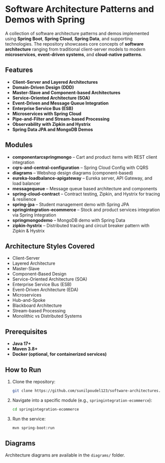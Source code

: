 # Software Architecture Patterns and Demos with Spring

A collection of software architecture patterns and demos implemented using **Spring Boot**, **Spring Cloud**, **Spring Data**, and supporting technologies. The repository showcases core concepts of **software architecture** ranging from traditional client-server models to modern **microservices**, **event-driven systems**, and **cloud-native patterns**.

## Features

* **Client-Server and Layered Architectures**
* **Domain-Driven Design (DDD)**
* **Master-Slave and Component-based Architectures**
* **Service-Oriented Architecture (SOA)**
* **Event-Driven and Message Queue Integration**
* **Enterprise Service Bus (ESB)**
* **Microservices with Spring Cloud**
* **Pipe-and-Filter and Stream-based Processing**
* **Observability with Zipkin and Hystrix**
* **Spring Data JPA and MongoDB Demos**

## Modules

* **componentarcspringmongo** – Cart and product items with REST client integration
* **cqrs-and-central-configuration** – Spring Cloud Config with CQRS
* **diagrams** – Webshop design diagrams (component-based)
* **eureka-loadbalance-apigateway** – Eureka server, API Gateway, and load balancer
* **messagequeue** – Message queue based architecture and components
* **spring-cloud-contract** – Contract testing, Zipkin, and Hystrix for tracing & resilience
* **spring-jpa** – Student management demo with Spring JPA
* **springintegration-ecommerce** – Stock and product services integration via Spring Integration
* **springmongodemo** – MongoDB demo with Spring Data
* **zipkin-hystrix** – Distributed tracing and circuit breaker pattern with Zipkin & Hystrix

## Architecture Styles Covered

* Client-Server
* Layered Architecture
* Master-Slave
* Component-Based Design
* Service-Oriented Architecture (SOA)
* Enterprise Service Bus (ESB)
* Event-Driven Architecture (EDA)
* Microservices
* Hub-and-Spoke
* Blackboard Architecture
* Stream-based Processing
* Monolithic vs Distributed Systems

## Prerequisites

* **Java 17+**
* **Maven 3.8+**
* **Docker (optional, for containerized services)**

## How to Run

1. Clone the repository:

   ```bash
   git clone https://github.com/sunilpoudel123/software-architectures.git
   ```
2. Navigate into a specific module (e.g., `springintegration-ecommerce`):

   ```bash
   cd springintegration-ecommerce
   ```
3. Run the service:

   ```bash
   mvn spring-boot:run
   ```

## Diagrams

Architecture diagrams are available in the `diagrams/` folder.

